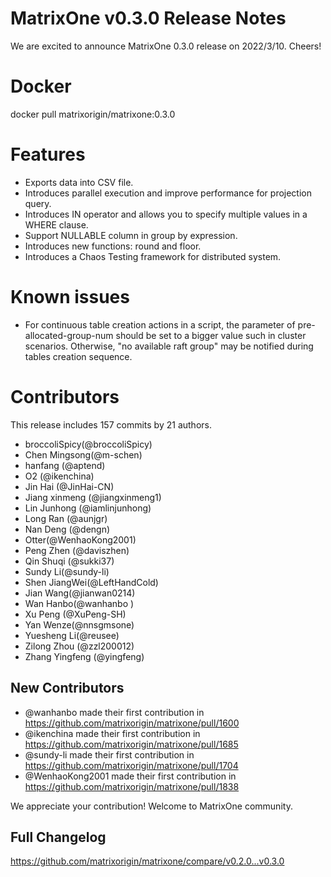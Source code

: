 # **MatrixOne v0.3.0 Release Notes**

We are excited to announce MatrixOne 0.3.0 release on 2022/3/10. Cheers!

# Docker

docker pull matrixorigin/matrixone:0.3.0

# Features

- Exports data into CSV file.
- Introduces parallel execution and improve performance for projection query.
- Introduces IN operator and allows you to specify multiple values in a WHERE clause.
- Support NULLABLE column in group by expression.
- Introduces new functions: round and floor.
- Introduces a Chaos Testing framework for distributed system.

# Known issues

- For continuous table creation actions in a script, the parameter of pre-allocated-group-num should be set to a bigger value such in cluster scenarios. Otherwise, "no available raft group" may be notified during tables creation sequence.

# Contributors

This release includes 157 commits by 21 authors.

- broccoliSpicy(@broccoliSpicy)
- Chen Mingsong(@m-schen)
- hanfang (@aptend)
- O2 (@ikenchina)
- Jin Hai (@JinHai-CN)
- Jiang xinmeng (@jiangxinmeng1)
- Lin Junhong (@iamlinjunhong)
- Long Ran (@aunjgr)
- Nan Deng (@dengn)
- Otter(@WenhaoKong2001)
- Peng Zhen (@daviszhen)
- Qin Shuqi (@sukki37)
- Sundy Li(@sundy-li)
- Shen JiangWei(@LeftHandCold)
- Jian Wang(@jianwan0214)
- Wan Hanbo(@wanhanbo )
- Xu Peng (@XuPeng-SH)
- Yan Wenze(@nnsgmsone)
- Yuesheng Li(@reusee)
- Zilong Zhou (@zzl200012)
- Zhang Yingfeng (@yingfeng)

## New Contributors

* @wanhanbo made their first contribution in <https://github.com/matrixorigin/matrixone/pull/1600>
* @ikenchina made their first contribution in <https://github.com/matrixorigin/matrixone/pull/1685>
* @sundy-li made their first contribution in <https://github.com/matrixorigin/matrixone/pull/1704>
* @WenhaoKong2001 made their first contribution in <https://github.com/matrixorigin/matrixone/pull/1838>

We appreciate your contribution! Welcome to MatrixOne community.

## Full Changelog

<https://github.com/matrixorigin/matrixone/compare/v0.2.0...v0.3.0>
